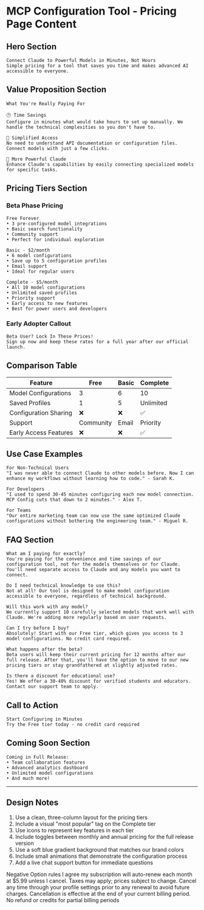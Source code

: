 # MCP Configuration Tool - Pricing Page Content

## Hero Section

```
Connect Claude to Powerful Models in Minutes, Not Hours
Simple pricing for a tool that saves you time and makes advanced AI accessible to everyone.
```

## Value Proposition Section

```
What You're Really Paying For

🕒 Time Savings
Configure in minutes what would take hours to set up manually. We handle the technical complexities so you don't have to.

🔌 Simplified Access
No need to understand API documentation or configuration files. Connect models with just a few clicks.

🧠 More Powerful Claude
Enhance Claude's capabilities by easily connecting specialized models for specific tasks.
```

## Pricing Tiers Section

### Beta Phase Pricing

```
Free Forever
• 3 pre-configured model integrations
• Basic search functionality
• Community support
• Perfect for individual exploration

Basic - $2/month
• 6 model configurations
• Save up to 5 configuration profiles
• Email support
• Ideal for regular users

Complete - $5/month
• All 10 model configurations
• Unlimited saved profiles
• Priority support
• Early access to new features
• Best for power users and developers
```

### Early Adopter Callout

```
Beta User? Lock In These Prices!
Sign up now and keep these rates for a full year after our official launch.
```

## Comparison Table

| Feature | Free | Basic | Complete |
|---------|------|-------|----------|
| Model Configurations | 3 | 6 | 10 |
| Saved Profiles | 1 | 5 | Unlimited |
| Configuration Sharing | ❌ | ❌ | ✅ |
| Support | Community | Email | Priority |
| Early Access Features | ❌ | ❌ | ✅ |

## Use Case Examples

```
For Non-Technical Users
"I was never able to connect Claude to other models before. Now I can enhance my workflows without learning how to code." - Sarah K.

For Developers
"I used to spend 30-45 minutes configuring each new model connection. MCP Config cuts that down to 2 minutes." - Alex T.

For Teams
"Our entire marketing team can now use the same optimized Claude configurations without bothering the engineering team." - Miguel R.
```

## FAQ Section

```
What am I paying for exactly?
You're paying for the convenience and time savings of our configuration tool, not for the models themselves or for Claude. You'll need separate access to Claude and any models you want to connect.

Do I need technical knowledge to use this?
Not at all! Our tool is designed to make model configuration accessible to everyone, regardless of technical background.

Will this work with any model?
We currently support 10 carefully selected models that work well with Claude. We're adding more regularly based on user requests.

Can I try before I buy?
Absolutely! Start with our Free tier, which gives you access to 3 model configurations. No credit card required.

What happens after the beta?
Beta users will keep their current pricing for 12 months after our full release. After that, you'll have the option to move to our new pricing tiers or stay grandfathered at slightly adjusted rates.

Is there a discount for educational use?
Yes! We offer a 30-40% discount for verified students and educators. Contact our support team to apply.
```

## Call to Action

```
Start Configuring in Minutes
Try the Free tier today - no credit card required
```

## Coming Soon Section

```
Coming in Full Release:
• Team collaboration features
• Advanced analytics dashboard
• Unlimited model configurations
• And much more!
```

---

## Design Notes

1. Use a clean, three-column layout for the pricing tiers
2. Include a visual "most popular" tag on the Complete tier
3. Use icons to represent key features in each tier
4. Include toggles between monthly and annual pricing for the full release version
5. Use a soft blue gradient background that matches our brand colors
6. Include small animations that demonstrate the configuration process
7. Add a live chat support button for immediate questions



Negative Option rules
I agree my subscription will auto-renew each month at $5.99 unless I cancel. Taxes may apply; prices subject to change. 
Cancel any time through your profile settings prior to any renewal to avoid future charges. Cancellation is effective at the end of your current 
billing period. No refund or credits for partial billing periods